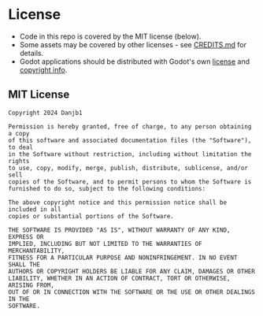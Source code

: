 # License

- Code in this repo is covered by the MIT license (below).
- Some assets may be covered by other licenses - see [CREDITS.md](docs/CREDITS.md) for details.
- Godot applications should be distributed with Godot's own [license](docs/GODOT_LICENSE.txt) and [copyright info](docs/GODOT_COPYRIGHT.txt).

## MIT License

```
Copyright 2024 Danjb1

Permission is hereby granted, free of charge, to any person obtaining a copy
of this software and associated documentation files (the "Software"), to deal
in the Software without restriction, including without limitation the rights
to use, copy, modify, merge, publish, distribute, sublicense, and/or sell
copies of the Software, and to permit persons to whom the Software is
furnished to do so, subject to the following conditions:

The above copyright notice and this permission notice shall be included in all
copies or substantial portions of the Software.

THE SOFTWARE IS PROVIDED "AS IS", WITHOUT WARRANTY OF ANY KIND, EXPRESS OR
IMPLIED, INCLUDING BUT NOT LIMITED TO THE WARRANTIES OF MERCHANTABILITY,
FITNESS FOR A PARTICULAR PURPOSE AND NONINFRINGEMENT. IN NO EVENT SHALL THE
AUTHORS OR COPYRIGHT HOLDERS BE LIABLE FOR ANY CLAIM, DAMAGES OR OTHER
LIABILITY, WHETHER IN AN ACTION OF CONTRACT, TORT OR OTHERWISE, ARISING FROM,
OUT OF OR IN CONNECTION WITH THE SOFTWARE OR THE USE OR OTHER DEALINGS IN THE
SOFTWARE.
```
